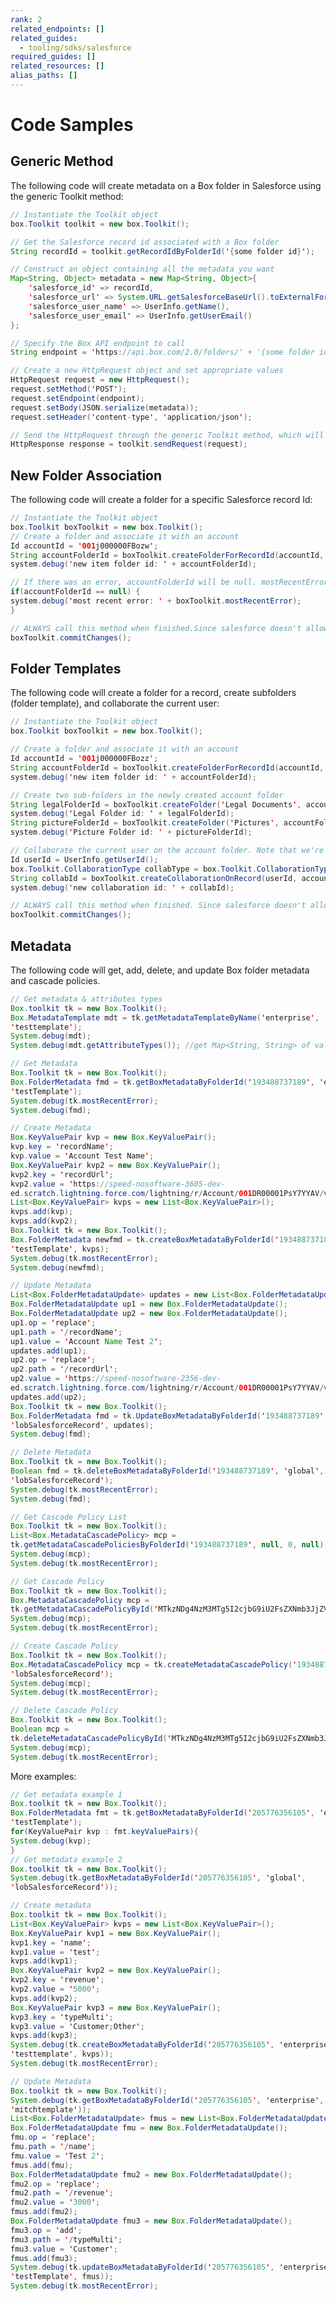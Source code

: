 ```yaml
---
rank: 2
related_endpoints: []
related_guides:
  - tooling/sdks/salesforce
required_guides: []
related_resources: []
alias_paths: []
---
```


# Code Samples

## Generic Method

The following code will create metadata on a Box folder in Salesforce using the
generic Toolkit method:

<!-- markdownlint-disable line-length -->

<Tabs>
  <Tab title='Apex'>

```java
// Instantiate the Toolkit object
box.Toolkit toolkit = new box.Toolkit();

// Get the Salesforce record id associated with a Box folder
String recordId = toolkit.getRecordIdByFolderId('{some folder id}');

// Construct an object containing all the metadata you want
Map<String, Object> metadata = new Map<String, Object>{
    'salesforce_id' => recordId,
    'salesforce_url' => System.URL.getSalesforceBaseUrl().toExternalForm() + '/' + recordId,
    'salesforce_user_name' => UserInfo.getName(),
    'salesforce_user_email' => UserInfo.getUserEmail()
};

// Specify the Box API endpoint to call
String endpoint = 'https://api.box.com/2.0/folders/' + '{some folder id}' + '/metadata/global/properties';

// Create a new HttpRequest object and set appropriate values
HttpRequest request = new HttpRequest();
request.setMethod('POST');
request.setEndpoint(endpoint);
request.setBody(JSON.serialize(metadata));
request.setHeader('content-type', 'application/json');

// Send the HttpRequest through the generic Toolkit method, which will handle the authentication details
HttpResponse response = toolkit.sendRequest(request);
```

  </Tab>
</Tabs>

<!-- markdownlint-enable line-length -->

## New Folder Association

The following code will create a folder for a specific Salesforce record Id:

<!-- markdownlint-disable line-length -->

<Tabs>
  <Tab title='Apex'>

```java
// Instantiate the Toolkit object
box.Toolkit boxToolkit = new box.Toolkit();
// Create a folder and associate it with an account
Id accountId = '001j000000FBozw';
String accountFolderId = boxToolkit.createFolderForRecordId(accountId, null, true);
system.debug('new item folder id: ' + accountFolderId);

// If there was an error, accountFolderId will be null. mostRecentError will contain the error message
if(accountFolderId == null) {
system.debug('most recent error: ' + boxToolkit.mostRecentError);
}

// ALWAYS call this method when finished.Since salesforce doesn't allow http callouts after dml operations, we need to commit the pending database inserts/updates or we will lose the associations created
boxToolkit.commitChanges();
```

  </Tab>
</Tabs>

<!-- markdownlint-enable line-length -->

## Folder Templates

The following code will create a folder for a record, create subfolders (folder
template), and collaborate the current user:

<!-- markdownlint-disable line-length -->

<Tabs>
  <Tab title='Apex'>

```java
// Instantiate the Toolkit object
box.Toolkit boxToolkit = new box.Toolkit();

// Create a folder and associate it with an account
Id accountId = '001j000000FBozz';
String accountFolderId = boxToolkit.createFolderForRecordId(accountId, null, true);
system.debug('new item folder id: ' + accountFolderId);

// Create two sub-folders in the newly created account folder
String legalFolderId = boxToolkit.createFolder('Legal Documents', accountFolderId, null);
system.debug('Legal Folder id: ' + legalFolderId);
String pictureFolderId = boxToolkit.createFolder('Pictures', accountFolderId, null);
system.debug('Picture Folder id: ' + pictureFolderId);

// Collaborate the current user on the account folder. Note that we're sending false for the optCreateFolder param that shouldn't actually matter since the folder(s) already exists
Id userId = UserInfo.getUserId();
box.Toolkit.CollaborationType collabType = box.Toolkit.CollaborationType.EDITOR;
String collabId = boxToolkit.createCollaborationOnRecord(userId, accountId, collabType, false);
system.debug('new collaboration id: ' + collabId);

// ALWAYS call this method when finished. Since salesforce doesn't allow http callouts after dml operations, we need to commit the pending database inserts/updates or we will lose the associations created
boxToolkit.commitChanges();
```

  </Tab>
</Tabs>

<!-- markdownlint-enable line-length -->

## Metadata

The following code will get, add, delete, and update Box folder metadata and
cascade policies.

<!-- markdownlint-disable line-length -->

<Tabs>
  <Tab title='Apex'>

```java
// Get metadata & attributes types
Box.toolkit tk = new Box.Toolkit();
Box.MetadataTemplate mdt = tk.getMetadataTemplateByName('enterprise',
'testtemplate');
System.debug(mdt);
System.debug(mdt.getAttributeTypes()); //get Map<String, String> of values and types.

// Get Metadata
Box.Toolkit tk = new Box.Toolkit();
Box.FolderMetadata fmd = tk.getBoxMetadataByFolderId('193488737189', 'enterprise',
'testTemplate');
System.debug(tk.mostRecentError);
System.debug(fmd);

// Create Metadata
Box.KeyValuePair kvp = new Box.KeyValuePair();
kvp.key = 'recordName';
kvp.value = 'Account Test Name';
Box.KeyValuePair kvp2 = new Box.KeyValuePair();
kvp2.key = 'recordUrl';
kvp2.value = 'https://speed-nosoftware-3605-dev-
ed.scratch.lightning.force.com/lightning/r/Account/001DR00001PsY7YYAV/view';
List<Box.KeyValuePair> kvps = new List<Box.KeyValuePair>();
kvps.add(kvp);
kvps.add(kvp2);
Box.Toolkit tk = new Box.Toolkit();
Box.FolderMetadata newfmd = tk.createBoxMetadataByFolderId('193488737189', 'enterprise',
'testTemplate', kvps);
System.debug(tk.mostRecentError);
System.debug(newfmd);

// Update Metadata
List<Box.FolderMetadataUpdate> updates = new List<Box.FolderMetadataUpdate>();
Box.FolderMetadataUpdate up1 = new Box.FolderMetadataUpdate();
Box.FolderMetadataUpdate up2 = new Box.FolderMetadataUpdate();
up1.op = 'replace';
up1.path = '/recordName';
up1.value = 'Account Name Test 2';
updates.add(up1);
up2.op = 'replace';
up2.path = '/recordUrl';
up2.value = 'https://speed-nosoftware-2356-dev-
ed.scratch.lightning.force.com/lightning/r/Account/001DR00001PsY7YYAV/view';
updates.add(up2);
Box.Toolkit tk = new Box.Toolkit();
Box.FolderMetadata fmd = tk.UpdateBoxMetadataByFolderId('193488737189', 'global',
'lobSalesforceRecord', updates);
System.debug(fmd);

// Delete Metadata
Box.Toolkit tk = new Box.Toolkit();
Boolean fmd = tk.deleteBoxMetadataByFolderId('193488737189', 'global',
'lobSalesforceRecord');
System.debug(tk.mostRecentError);
System.debug(fmd);

// Get Cascade Policy List
Box.Toolkit tk = new Box.Toolkit();
List<Box.MetadataCascadePolicy> mcp =
tk.getMetadataCascadePoliciesByFolderId('193488737189', null, 0, null);
System.debug(mcp);
System.debug(tk.mostRecentError);

// Get Cascade Policy
Box.Toolkit tk = new Box.Toolkit();
Box.MetadataCascadePolicy mcp =
tk.getMetadataCascadePolicyById('MTkzNDg4NzM3MTg5I2cjbG9iU2FsZXNmb3JjZVJlY29yZC0wMTIwMTI0ZC03YWUxLTQzNjItYjdlMC05Y2RiYzhkMzIzZjM');
System.debug(mcp);
System.debug(tk.mostRecentError);

// Create Cascade Policy
Box.Toolkit tk = new Box.Toolkit();
Box.MetadataCascadePolicy mcp = tk.createMetadataCascadePolicy('193488737189', 'global',
'lobSalesforceRecord');
System.debug(mcp);
System.debug(tk.mostRecentError);

// Delete Cascade Policy
Box.Toolkit tk = new Box.Toolkit();
Boolean mcp =
tk.deleteMetadataCascadePolicyById('MTkzNDg4NzM3MTg5I2cjbG9iU2FsZXNmb3JjZVJlY29yZC0wMTIwMTI0ZC03YWUxLTQzNjItYjdlMC05Y2RiYzhkMzIzZjM');
System.debug(mcp);
System.debug(tk.mostRecentError);
```

  </Tab>
</Tabs>

<!-- markdownlint-enable line-length -->

More examples:

<!-- markdownlint-disable line-length -->

<Tabs>
  <Tab title='Apex'>

```java
// Get metadata example 1
Box.toolkit tk = new Box.Toolkit();
Box.FolderMetadata fmt = tk.getBoxMetadataByFolderId('205776356105', 'enterprise',
'testTemplate');
for(KeyValuePair kvp : fmt.keyValuePairs){
System.debug(kvp);
}
// Get metadata example 2
Box.toolkit tk = new Box.Toolkit();
System.debug(tk.getBoxMetadataByFolderId('205776356105', 'global',
'lobSalesforceRecord'));
```

  </Tab>
</Tabs>

<!-- markdownlint-enable line-length -->

<!-- markdownlint-disable line-length -->

<Tabs>
  <Tab title='Apex'>

```java
// Create metadata
Box.toolkit tk = new Box.Toolkit();
List<Box.KeyValuePair> kvps = new List<Box.KeyValuePair>();
Box.KeyValuePair kvp1 = new Box.KeyValuePair();
kvp1.key = 'name';
kvp1.value = 'test';
kvps.add(kvp1);
Box.KeyValuePair kvp2 = new Box.KeyValuePair();
kvp2.key = 'revenue';
kvp2.value = '5000';
kvps.add(kvp2);
Box.KeyValuePair kvp3 = new Box.KeyValuePair();
kvp3.key = 'typeMulti';
kvp3.value = 'Customer;Other';
kvps.add(kvp3);
System.debug(tk.createBoxMetadataByFolderId('205776356105', 'enterprise',
'testtemplate', kvps));
System.debug(tk.mostRecentError);
```

  </Tab>
</Tabs>

<!-- markdownlint-enable line-length -->

<!-- markdownlint-disable line-length -->

<Tabs>
  <Tab title='Apex'>

```java
// Update Metadata
Box.toolkit tk = new Box.Toolkit();
System.debug(tk.getBoxMetadataByFolderId('205776356105', 'enterprise',
'mitchtemplate'));
List<Box.FolderMetadataUpdate> fmus = new List<Box.FolderMetadataUpdate>();
Box.FolderMetadataUpdate fmu = new Box.FolderMetadataUpdate();
fmu.op = 'replace';
fmu.path = '/name';
fmu.value = 'Test 2';
fmus.add(fmu);
Box.FolderMetadataUpdate fmu2 = new Box.FolderMetadataUpdate();
fmu2.op = 'replace';
fmu2.path = '/revenue';
fmu2.value = '3000';
fmus.add(fmu2);
Box.FolderMetadataUpdate fmu3 = new Box.FolderMetadataUpdate();
fmu3.op = 'add';
fmu3.path = '/typeMulti';
fmu3.value = 'Customer';
fmus.add(fmu3);
System.debug(tk.updateBoxMetadataByFolderId('205776356105', 'enterprise',
'testTemplate', fmus));
System.debug(tk.mostRecentError);
```

  </Tab>
</Tabs>

<!-- markdownlint-enable line-length -->
